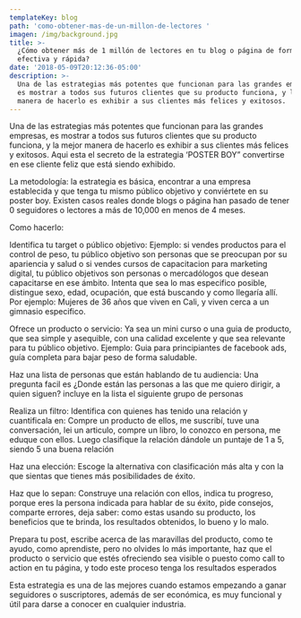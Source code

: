 ```yaml
---
templateKey: blog
path: 'como-obtener-mas-de-un-millon-de-lectores '
imagen: /img/background.jpg
title: >-
  ¿Cómo obtener más de 1 millón de lectores en tu blog o página de forma
  efectiva y rápida?
date: '2018-05-09T20:12:36-05:00'
description: >-
  Una de las estrategias más potentes que funcionan para las grandes empresas,
  es mostrar a todos sus futuros clientes que su producto funciona, y la mejor
  manera de hacerlo es exhibir a sus clientes más felices y exitosos.
---
```


Una de las estrategias más potentes que funcionan para las grandes empresas, es mostrar a todos sus futuros clientes que su producto funciona, y la mejor manera de hacerlo es exhibir a sus clientes más felices y exitosos. Aqui esta el secreto de la estrategia ‘POSTER BOY” convertirse en ese cliente feliz que está siendo exhibido.

La metodología: la estrategia es básica, encontrar a una empresa establecida y que tenga tu mismo público objetivo y conviértete en su poster boy. Existen casos reales donde blogs o página han pasado de tener 0 seguidores o lectores a más de 10,000 en menos de 4 meses.

Como hacerlo:

Identifica tu target o público objetivo: Ejemplo: si vendes productos para el control de peso, tu público objetivo son personas que se preocupan por su apariencia y salud o si vendes cursos de capacitacion para marketing digital, tu público objetivos son personas o mercadólogos que desean capacitarse en ese ámbito. Intenta que sea lo mas especifico posible, distingue sexo, edad, ocupación, que está buscando y como llegaría allí. Por ejemplo: Mujeres de 36 años que viven en Cali, y viven cerca a un gimnasio especifico.

Ofrece un producto o servicio: Ya sea un mini curso o una guia de producto, que sea simple y asequible, con una calidad excelente y que sea relevante para tu público objetivo. Ejemplo: Guia para principiantes de facebook ads, guía completa para bajar peso de forma saludable.

Haz una lista de personas que están hablando de tu audiencia: Una pregunta facil es ¿Donde están las personas a las que me quiero dirigir, a quien siguen? incluye en la lista el siguiente grupo de personas

Realiza un filtro: Identifica con quienes has tenido una relación y cuantificala en: Compre un producto de ellos, me suscribí, tuve una conversación, lei un articulo, compre un libro, lo conozco en persona, me eduque con ellos. Luego clasifique la relación dándole un puntaje de 1 a 5, siendo 5 una buena relación

Haz una elección: Escoge la alternativa con clasificación más alta y con la que sientas que tienes más posibilidades de éxito.

Haz que lo sepan: Construye una relación con ellos, indica tu progreso, porque eres la persona indicada para hablar de su éxito, pide consejos, comparte errores, deja saber: como estas usando su producto, los beneficios que te brinda, los resultados obtenidos, lo bueno y lo malo.

Prepara tu post, escribe acerca de las maravillas del producto, como te ayudo, como aprendiste, pero no olvides lo más importante, haz que el producto o servicio que estés ofreciendo sea visible o puesto como call to action en tu página, y todo este proceso tenga los resultados esperados

Esta estrategia es una de las mejores cuando estamos empezando a ganar seguidores o suscriptores, además de ser económica, es muy funcional y útil para darse a conocer en cualquier industria.
